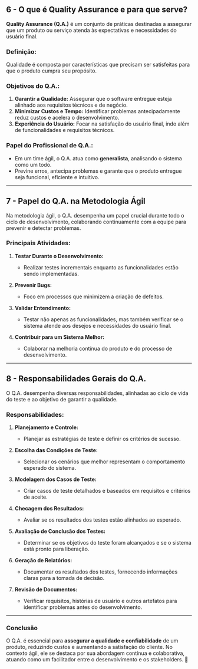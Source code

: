 ## **6 - O que é Quality Assurance e para que serve?**  

**Quality Assurance (Q.A.)** é um conjunto de práticas destinadas a assegurar que um produto ou serviço atenda às expectativas e necessidades do usuário final.  

### **Definição:**  
Qualidade é composta por características que precisam ser satisfeitas para que o produto cumpra seu propósito.  

### **Objetivos do Q.A.:**  
1. **Garantir a Qualidade:** Assegurar que o software entregue esteja alinhado aos requisitos técnicos e de negócio.  
2. **Minimizar Custos e Tempo:** Identificar problemas antecipadamente reduz custos e acelera o desenvolvimento.  
3. **Experiência do Usuário:** Focar na satisfação do usuário final, indo além de funcionalidades e requisitos técnicos.  

### **Papel do Profissional de Q.A.:**  
- Em um time ágil, o Q.A. atua como **generalista**, analisando o sistema como um todo.  
- Previne erros, antecipa problemas e garante que o produto entregue seja funcional, eficiente e intuitivo.  

---

## **7 - Papel do Q.A. na Metodologia Ágil**  

Na metodologia ágil, o Q.A. desempenha um papel crucial durante todo o ciclo de desenvolvimento, colaborando continuamente com a equipe para prevenir e detectar problemas.  

### **Principais Atividades:**  
1. **Testar Durante o Desenvolvimento:**  
   - Realizar testes incrementais enquanto as funcionalidades estão sendo implementadas.  

2. **Prevenir Bugs:**  
   - Foco em processos que minimizem a criação de defeitos.  

3. **Validar Entendimento:**  
   - Testar não apenas as funcionalidades, mas também verificar se o sistema atende aos desejos e necessidades do usuário final.  

4. **Contribuir para um Sistema Melhor:**  
   - Colaborar na melhoria contínua do produto e do processo de desenvolvimento.  

---

## **8 - Responsabilidades Gerais do Q.A.**  

O Q.A. desempenha diversas responsabilidades, alinhadas ao ciclo de vida do teste e ao objetivo de garantir a qualidade.  

### **Responsabilidades:**  
1. **Planejamento e Controle:**  
   - Planejar as estratégias de teste e definir os critérios de sucesso.  

2. **Escolha das Condições de Teste:**  
   - Selecionar os cenários que melhor representam o comportamento esperado do sistema.  

3. **Modelagem dos Casos de Teste:**  
   - Criar casos de teste detalhados e baseados em requisitos e critérios de aceite.  

4. **Checagem dos Resultados:**  
   - Avaliar se os resultados dos testes estão alinhados ao esperado.  

5. **Avaliação de Conclusão dos Testes:**  
   - Determinar se os objetivos do teste foram alcançados e se o sistema está pronto para liberação.  

6. **Geração de Relatórios:**  
   - Documentar os resultados dos testes, fornecendo informações claras para a tomada de decisão.  

7. **Revisão de Documentos:**  
   - Verificar requisitos, histórias de usuário e outros artefatos para identificar problemas antes do desenvolvimento.  

---

### **Conclusão**  
O Q.A. é essencial para **assegurar a qualidade e confiabilidade** de um produto, reduzindo custos e aumentando a satisfação do cliente. No contexto ágil, ele se destaca por sua abordagem contínua e colaborativa, atuando como um facilitador entre o desenvolvimento e os stakeholders. 🚀  